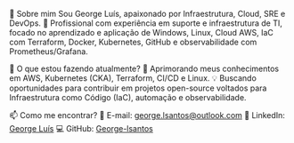 👋 Sobre mim
  Sou George Luís, apaixonado por Infraestrutura, Cloud, SRE e DevOps.
  💼 Profissional com experiência em suporte e infraestrutura de TI, focado no aprendizado e aplicação de Windows, Linux, Cloud AWS, IaC com Terraform, Docker, Kubernetes, GitHub e observabilidade com Prometheus/Grafana.

🎯 O que estou fazendo atualmente?
  🌱 Aprimorando meus conhecimentos em AWS, Kubernetes (CKA), Terraform, CI/CD e Linux.
  💡 Buscando oportunidades para contribuir em projetos open-source voltados para Infraestrutura como Código (IaC), automação e observabilidade.

📫 Como me encontrar?
  📧 E-mail: george.lsantos@outlook.com
  💼 LinkedIn: [George Luís](https://www.linkedin.com/in/george-lu%C3%ADs-9a91a6132/) 
  💻 GitHub: [George-lsantos](https://github.com/George-lsantos)

<!---
George-lsantos/George-lsantos is a ✨ special ✨ repository because its `README.md` (this file) appears on your GitHub profile.
You can click the Preview link to take a look at your changes.
--->
